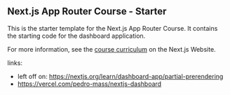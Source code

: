 ## Next.js App Router Course - Starter

This is the starter template for the Next.js App Router Course. It contains the starting code for the dashboard application.

For more information, see the [course curriculum](https://nextjs.org/learn) on the Next.js Website.

links:
- left off on: https://nextjs.org/learn/dashboard-app/partial-prerendering
- https://vercel.com/pedro-mass/nextjs-dashboard